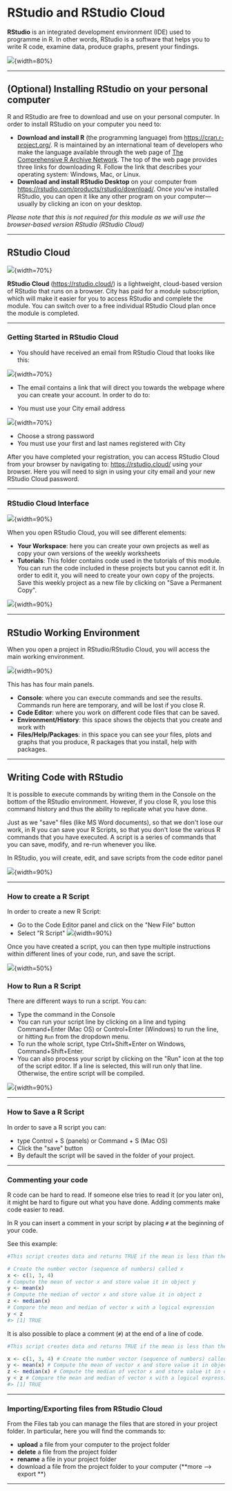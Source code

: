# RStudio and RStudio Cloud






**RStudio** is an integrated development environment (IDE) used to programme in R. In other words, RStudio is a software that helps you to write R code, examine data, produce graphs, present your findings.

![](images/RStudio_Image.png){width=80%}


---

## (Optional) Installing RStudio on your personal computer 


R and RStudio are free to download and use on your personal computer. In order to install RStudio on your computer you need to:

+ **Download and install R** (the programming language) from https://cran.r-project.org/. R is maintained by an international team of developers who make the language available through the web page of [The Comprehensive R Archive Network](http://cran.r-project.org/). The top of the web page provides three links for downloading R. Follow the link that describes your operating system: Windows, Mac, or Linux.
+ **Download and install RStudio Desktop** on your computer from https://rstudio.com/products/rstudio/download/. Once you’ve installed RStudio, you can open it like any other program on your computer—usually by clicking an icon on your desktop.

*Please note that this is not required for this module as we will use the browser-based version RStudio (RStudio Cloud)*

---

## RStudio Cloud
![](images/RStudio_Cloud_Logo.png){width=70%}

 
**RStudio Cloud** (<https://rstudio.cloud/>) is a lightweight, cloud-based version of RStudio that runs on a browser. City has paid for a module subscription, which will make it easier for you to access RStudio and complete the module.
You can switch over to a free individual RStudio Cloud plan once the module is completed.

---

### Getting Started in RStudio Cloud

- You should have received an email from RStudio Cloud that looks like this:

![](images/EmailRStudioCloud.png){width=70%}

- The email contains a link that will direct you towards the webpage where you can create your account. In order to do to:

+ You must use your City email address

![](images/RStudioCloudRegister.png){width=70%}

+ Choose a strong password
+ You must use your first and last names registered with City


After you have completed your registration, you can access RStudio Cloud from your browser by navigating to: https://rstudio.cloud/ using your browser. Here you will need to sign in using your city email and your new RStudio Cloud password. 

---

### RStudio Cloud Interface

![](images/RStudioCloudInterface.png){width=90%}

When you open RStudio Cloud, you will see different elements:

+ **Your Workspace**: here you can create your own projects as well as copy your own versions of the weekly worksheets
+ **Tutorials**: This folder contains code used in the tutorials of this module. You can run the code included in these projects but you cannot edit it. In order to edit it, you will need to create your own copy of the projects. Save this weekly project as a new file by clicking on "Save a Permanent Copy".

![](images/RStudioSavePermanent.png){width=90%}

---

## RStudio Working Environment 

When you open a project in RStudio/RStudio Cloud, you will access the main working environment.

![](images/RStudio_Panels.png){width=90%}


This has has four main panels.

+ **Console**: where you can execute commands and see the results. Commands run here are temporary, and will be lost if you close R. 
+ **Code Editor**: where you work on different code files that can be saved.
+ **Environment/History**: this space shows the objects that you create and work with
+ **Files/Help/Packages**: in this space you can see your files, plots and graphs that you produce, R packages that you install, help with packages.
 

---



## Writing Code with RStudio

It is possible to execute commands by writing them in the Console on the bottom of the RStudio environment. However, if you close R, you lose this command history and thus the ability to replicate what you have done.

Just as we "save" files (like MS Word documents), so that we don't lose our work, in R you can save your R Scripts, so that you don't lose the various R commands that you have executed. A script is a series of commands that you can save, modify, and re-run whenever you like.

In RStudio, you will create, edit, and save scripts from the code editor panel

![](images/Code_Editor.png){width=90%}

---

### How to create a R Script

In order to create a new R Script:

- Go to the Code Editor panel and click on the "New File" button
- Select "R Script"
![](images/CreateRScript.png){width=90%}
 
 Once you have created a script, you can then type multiple instructions within different lines of your code, run, and save the script.

![](images/ExampleRScript.png){width=50%}
 

### How to Run a R Script

There are different ways to run a script. You can:

- Type the command in the Console 
- You can run your script line by clicking on a line and typing Command+Enter (Mac OS) or Control+Enter (Windows) to run the line, or hitting `Run` from the dropdown menu.
- To run the whole script, type Ctrl+Shift+Enter on Windows, Command+Shift+Enter.
- You can also process your script by clicking on the "Run" icon at the top of the script editor. If a line is selected, this will run only that line. Otherwise, the entire script will be compiled.

![](images/RStudio_Run_Script.png){width=90%}

---

### How to Save a R Script

In order to save a R script you can:

- type Control + S (panels) or Command + S (Mac OS)
- Click the "save" button
- By default the script will be saved in the folder of your project.



---

### Commenting your code

 R code can be hard to read. If someone else tries to read it (or you later on), it might be hard to figure out what you have done. Adding comments make code easier to read. 

In R you can insert a comment in your script by placing `#` at the beginning of your code. 
 
See this example:


```r
#This script creates data and returns TRUE if the mean is less than the median.

# Create the number vector (sequence of numbers) called x
x <- c(1, 3, 4)
# Compute the mean of vector x and store value it in object y
y <- mean(x)
# Compute the median of vector x and store value it in object z
z <- median(x)
# Compare the mean and median of vector x with a logical expression
y < z
#> [1] TRUE
```

It is also possible to place a comment (`#`) at the end of a line of code.


```r
#This script creates data and returns TRUE if the mean is less than the median.

x <- c(1, 3, 4) # Create the number vector (sequence of numbers) called x
y <- mean(x) # Compute the mean of vector x and store value it in object y
z <- median(x) # Compute the median of vector x and store value it in object z
y < z # Compare the mean and median of vector x with a logical expression
#> [1] TRUE
```

---

### Importing/Exporting files from RStudio Cloud

 
From the Files tab you can manage the files that are stored in your project folder. In particular, here you will find the commands to:

- **upload** a file from your computer to the project folder
- **delete** a file from  the project folder
- **rename** a file in your project folder
- download a file from the project folder to your computer (**more --> export **)

---




